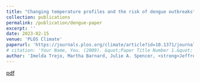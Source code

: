 ```yaml
---
title: "Changing temperature profiles and the risk of dengue outbreaks"
collection: publications
permalink: /publication/dengue-paper
excerpt: ''
date: 2023-02-15
venue: 'PLOS Climate'
paperurl: 'https://journals.plos.org/climate/article?id=10.1371/journal.pclm.0000115'
# citation: 'Your Name, You. (2009). &quot;Paper Title Number 1.&quot; <i>Journal 1</i>. 1(1).'
author: 'Imelda Trejo, Martha Barnard, Julie A. Spencer, <strong>Jeffrey Keithley</strong>, Kaitlyn M. Martinez, Isabel Crooker, Nicolas Hengartner, Ethan O. Romero-Severson, and Carrie Manore'
---
```

<!-- This paper is about the number 1. The number 2 is left for future work. -->

[pdf](https://jeffkeithley.github.io/files/dengue-paper.pdf)

<!-- Recommended citation: Your Name, You. (2009). "Paper Title Number 1." <i>Journal 1</i>. 1(1). -->